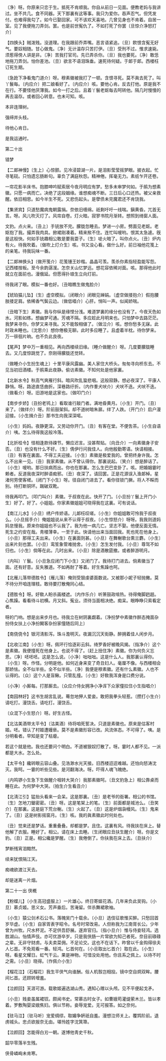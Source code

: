<!-- { "loadSidebar": true } -->
〔净〕呀。你原来只恋于生。抵死不肯顺我。你自从前日一见面。便教老妈与我讲过。坐不共几。食不同器。天下那裏有这等事。我只为爱你。吞声忍气。但凭发付。也难得我勾了。如今已娶回家。可不该欢天喜地。几曾见身也不肯着。自居一室。见了我便拖刀弄剑。罢。也是前世寃仇了。不如打死了你罢〔旦惊介净怒打介〕 

【四换头】贼泼贱。没道理。在我跟前乔弄嘴。恶言语紧追。〔旦〕飮恨含寃无好气。要奴相随。甘心做鬼。〔净〕无计温存只苦打伊。〔旦〕受刑不过。惟求速毙。须惹得傍人讲是非。〔净〕苦我打官司。先已弄杀你。〔旦〕我也要死。〔净〕敢恁地拖刀弄剑。怕你差池。〔旦〕欲言不语泪珠垂。速死待何疑。于郞于郞。西楼枉订死生期。

〔急跄下净看鬼门道介〕呀。穆素徽被我打了一顿。含恨寻死。莫不眞去死了。叫丫鬟每。〔内应介〕把二娘看好了。〔内应介〕咳。要他心肯。反去打他。原是我不在行。不要怪他厌薄我。如今一打之后。且着丫鬟老妪每去呵转他。隔几时慢慢的再去温存。或者回心转意。也未可知。咳。 

本非连理树。

强缔并头枝。

待他心肯日。

是我运通时。 

第二十出

错梦

【二郞神慢】〔生上〕心惊颤。见冷浸碧湖一片。是泪影莹莹摇梦眼。披衣起。忙寻笔砚。只怕遗忘肠断句。辜负了满庭秋怨。精神倦。挥毫无力。素纸乍开还卷。

一帘花影半床书。抱膝呻吟赋索居今夜月明应有梦。愁多未审梦何如。于鹃为想素徽。只愿一病而亡。决绝了这段姻缘。谁想痴魂不断。三日后心口还热。被父亲救醒。依旧相思。如今半生不死。又悲伤起头。是孽债未完魔君还不肯饶我。 

【集贤宾】只道愁魔病鬼朝露捐。奈依旧缠绵。祇剩吁吁一线喘。鎭黄昏。兀首无言。呀。风儿吹灭灯了。风帘自卷。灯火暗。寂寥书院月渐转。想照到绮窗人面。

文豹。点火来。〔丑上〕手铳放不完。朦胧忽睡去。梦进一小房。劈面见老妪。老妪抱了我。撮弄我肉具。掀裙刚凑着。精来揿不住。连忙叫嗳哟。恨其太急遽。旣是这般快。何如手铳趣相公敢是要我耍子。〔生〕唗火暗了。叫你点火。〔丑〕炉内有火。待我吹着。〔做吹上灯介生〕咳。书又没心看。做什么好。前日袖他花笺上的亲笔。待我玩味一番。 

【二郞神换头】〔做开笺介〕花笺锺王妙楷。晶晶可羡。羡杀你素指轻盈能写怨。记西楼按板。至今余韵潺湲。怎奈关山忆梦远。想花容依稀对面。咳。那得他此时就立在面前也。漫俄延。但愿得扑琅生立向灯前。

待我闭了眼。模拟一番也好。〔丑暗瞧生做鬼脸介〕 

【琥珀猫儿坠】〔生〕虚空模拟。〔闭眼介〕闭眼见婵娟。〔虚空做搂抱介〕假抱腰肢搂定肩。依稀香气鬓云边。〔做低唱介〕心肝。悄叫一声。似闻娇喘。

〔丑暗下生〕素徽。我与你纵是缘悭分浅。难道梦裏的缘分也没有了。今夜天色如水。河影如练。想幽梦可通。芳魂不隔。多应趁此月明来也。只怕梦中去路茫茫。我梦来寻你。你梦又来寻我。又不能彀相値了。〔做泣介〕咳。想你愁多无寐。此时政未睡也。〔沈思介〕想你倦极无聊。此时多应睡了。且虚着半枕。待你梦来。万一徘徊片晌。也不负此良夜。 

【尾声】梦中万一重相见。再向西楼续旧缘。〔睡介做醒介〕呀。几度要朦胧睡去。又几度惊跳觉了。奈刚得朦胧还觉转。

〔做睡介小生扮生魂上〕十里平康风露幽。美人家住大桥头。匆匆寻向桥东去。不见当初旧酒楼。于鹃乘此夜静。偷访素徽。不知何处是他家裏。 

【北新水令】秋高气爽雁行斜。暗风吹乱蛩悲咽。这般寂静。想必夜深了。平康人静悄。呀。路途直恁曲折。深巷路纡折。〔内作羣犬吠介〕犬吠不迭。犬吠不迭。〔做看介〕呀。旧游地是这家也。〔做叩门介〕 

【南步步娇】〔丑扮老鸨上〕看取谁行敲门者。满地昏黄月。〔小生〕开门。〔丑〕来了。〔做绊介〕呀。阶前鼓架斜。却不道树暗朱扉。绊了人跌。〔开门介〕启户漫迎接。〔小生揖介丑〕那书生向我深深喏。

〔小生〕妈妈。夜静更深。又劳动你开门。〔丑〕有客在堂。不便吿茶。〔小生自语介〕咦。怎么待得我这般冷落。 

【北折桂令】怪相逢款待疎节。懒应迟言。没甚帮贴。〔向丑介〕一向素徽身子安否。〔丑〕也没有什么不好。〔生〕倩伊行问我佳人。向他殷勤寄语。快请相接。〔丑〕有客在裏面。不得工夫迎接。〔小生〕素徽是极爱我的。曾把终身许我。怎么不出来一见。〔丑〕我家素徽。从不曾认得你。那裏说起。〔笑介〕想是醉话了。〔小生〕嗳哟。那日扶病而出。你也在那裏。怎么生巴巴变卦了。咳。把婚姻霎时赖者。反道我夜深时醉语痴邪。〔丑〕夜深了。请回罢。正是花源误入渔郞棹。星渚何劳使客槎。〔闭门下小生〕呀。径自闭门进去了。看你径锁门撅。将人不睬而别。待打断铜环。踹破双靴。

待我再叩门。〔叩门叫介〕素徽。于叔夜在此。快开了门。〔小旦扮丫鬟上开门小生〕好了。好了。小姐姐。你家素徽姐姐可晓得我在这裏。可有说话。 

【南江儿水】〔小旦〕绣户传娇语。儿郞枉叹嗟。〔小生〕你姐姐敢可怜我于叔夜么。〔小旦摇手介〕俺姐姐说从来不认得于叔夜。〔小生惊怒介〕呀呀。我我则道妈妈怠慢我。原来你姐姐也不认我了。我为他一病几亡。坚志不娶。他便反面无情。死生之约安在哉。靑楼薄幸。一至于此。快请他出来当面回我。死也死在他身上。〔小旦〕那得工夫出来。〔小生〕在裏面则甚。〔小旦〕在舞榭歌台熏兰麝。〔小生〕出来片刻也罢。〔小旦〕鸾笙象管难抛舍。〔小生〕怎生发付我。〔小旦〕尊驾不如归也。〔小生〕倘等在此。几时出来。〔小旦〕除是酒散筵撤。或者醉游明月。 

〔内叫〕丫鬟。〔小旦急应闭门下小生〕又闭门了。我待打门进去。倘素徽当了面。还有好意。反失雅道。不如再耐了等着。好生焦躁也呵。 

【北雁儿落带德胜令】〔雁儿落〕俺则受狠虔婆面数说。又被那小妮子轻抛撇。莫不待分开咱连理枝。敢待要打散俺同心结。

【德胜令】呀。好敎人盼杀画楼遮。〔内作乐介〕听箫鼓政喧热。待得俺脚趔趄。心焦躁。看看待斗初横。月又斜。寃业。须待当面相决绝。痴呆。眼睁睁只索看定者。

呀的门响。想是出来步月也。待我立在树阴裏觑着。〔净扮梦中素徽作醉态掩面杂扮侍女扶上小净扮闝客杂扮家僮随后同上〕 

【南侥侥令】银河淸影泻。珠斗澹明灭。夜漏沉沉天街静。醉拥着佳人闲步月。

【北收江南】〔小生〕呀。佩环行恰逐彩云斜。绮罗香好被晚风揭。〔指净介〕这个是素徽。我便撞死在他身上。也说不得了。〔赶上扭住净〕素徽。你为何负义忘恩。〔净〕呸呸呸。这是怎么说。〔小净〕咄咄咄。这是什么人。我那裏认得你。〔小生〕呀。作怪。分明是他。如何近身来变了奇丑妇人。毫厘不像。与西楼相会那娇怯。全不似半些。全不似半些。〔净〕我便是穆素徽。还有什么素徽。人也不认得的。〔众〕这个人是盲鳅。只管乱撞。〔小生〕好敎我浑身是口费分说。

〔小净〕小厮每。打那厮去。〔众应介侍女拥净小净诨下众家僮拉住小生指唱介〕 

【南园林好】这书生胡言乱说。蓦忽地狎人爱妾。敢把我拳头轻惹。〔攒打小生介〕请吃打。漫饶舌。请吃打。漫饶舌。

〔众混下小生怒介〕呀。好生古怪。 

【北沽美酒带太平令】〔沽美酒〕待将咱死誓决。只道是素徽也。原来是估客村姬。呸。错认了村姬遭嫚亵。莫不是素徽形容已改。风流体态。不可得了。咦。是分明看者。早知是变了枯瘪。

若这个就是他。我也还要问个明白。不道被狠奴打散了。呀。霎时人都不见。一派都是大水。怎么处。 

【太平令】纔转眼云容山叠。见浩渺水光天接。旧西楼迢迢难越。还怕向怒涛沈灭。我呵。一霎的听些见些。是河翻海决。呀。吓得人魂飞魄绝。

〔内鸣锣小生急下生做醒介咽转大哭介〕我那素徽呵。〔丑文豹急上〕相公靠桌而睡在此。为何梦中大哭。〔拍生介生看丑介〕 

【北淸江引】猛抬头看来一会呆。这是那裏。〔丑〕是老爷的衙署。相公的书馆。〔生〕怎地刀鎗密密。〔丑〕呀。这是笔架上的笔。〔生〕前面都是城池么。〔丑笑介〕在那裏。这是庭下荒台榭。〔生〕火起了。〔丑〕这是炉烟袅幔风。〔生〕鬼来了。〔丑〕这是树影摇窗月。〔生〕咳。我的眞素徽此时何处也。

〔丑〕觉来还是梦话。重重叠叠。却都是梦。且住。这裏有风。待我扶在床上。替他解了衣服。睡好了。相公。请在床上去睡。〔生闭眼应丑扶生醒介〕呀。你是文豹。〔丑〕正是。相公纔是梦醒。〔生〕我倦倒了。你扶我在床上去。〔丑扶介〕 

梦断残宵泪黯然。

续来犹恨隔江天。

痴魂欲渡江天去。

却是迷离一片烟。 

第二十一出
侠槪

【粉蝶儿】〔小生高冠盛服上〕一片雄心。终日寄娱花酒。几年来负此吴钩。〔小旦〕慕贞姬。思义女。芳声垂后。苦淹留。伴杀舞裙歌袖。

〔小生〕猿公剑术石公书。落魄吴门十载余。〔小旦〕选伎征歌惟买醉。只愁回首岁华虚。〔小生〕自家胥表字昭令。名号时常改易。人但称我为江南胥长公。少年曾为州牧。尺水杯泥。不足供吾舒展。遂弃官归。〔指小旦介〕惟与侍妾轻鸿。选胜湖山。怡情声伎。亦可优游卒岁。只是我侠肠一片常欲为知己者死。奈目前碌碌之辈。无非守财虏。与夫卖菜佣。不足论交。这也不在话下。昨曾以千金购得徐夫人匕首。不免观看一番。轻鸿。匕首何在。〔小旦取出匕首介〕取在此。〔小生〕呀。看星文耀日。虹气干云。果是神物。可惜没处用他。你且系之佩上。以待不时之需。〔小旦〕晓得。〔作佩介小生〕 

【榴花泣】〔石榴花〕我生平侠气向谁酬。俗人机彀岂相投。镜中空自炯双眸。腰间匕首。还顾转增羞。

【泣颜回】天涯可游。载歌姬遍选湖山秀。遇知心赠以头颅。见不平便起戈矛。

〔小旦〕贱妾虽属裙钗。颇闻书史。常慕古时女子。如曹娥苟灌缇萦木兰。皆以孝着。罗敷陶婴梁娥焦妇。俱以节称。妾辱宠爱。无可报答。如之奈何。 

【驻马泣】〔驻马听〕宠爱绸缪。取媚争姸祇自羞。漫想泣师关上。覆鸩阶前。退虏城头。忠贞欲报奈无由。堪怜姓字沈箕箒。

【泣颜回】怎能得白刃一朝。遂博他靑史千秋。

韶华零落半生残。

侠骨嶙峋未肯寒。

